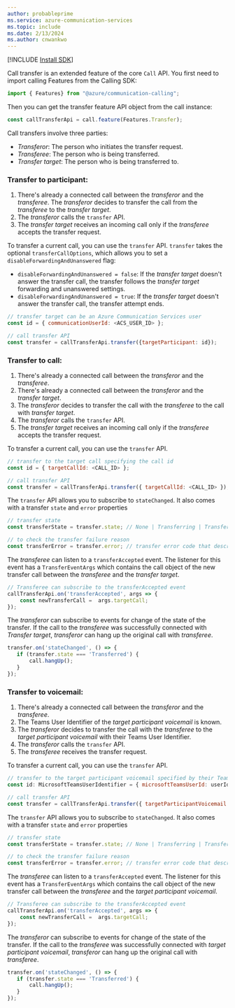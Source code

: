 ```yaml
---
author: probableprime
ms.service: azure-communication-services
ms.topic: include
ms.date: 2/13/2024
ms.author: cnwankwo
---
```

[!INCLUDE [Install SDK](../install-sdk/install-sdk-web.md)]


Call transfer is an extended feature of the core `Call` API. You first need to import calling Features from the Calling SDK:

```js
import { Features} from "@azure/communication-calling";
```

Then you can get the transfer feature API object from the call instance:

```js
const callTransferApi = call.feature(Features.Transfer);
```

Call transfers involve three parties:

- *Transferor*: The person who initiates the transfer request.
- *Transferee*: The person who is being transferred.
- *Transfer target*: The person who is being transferred to.

### Transfer to participant:

1. There's already a connected call between the *transferor* and the *transferee*. The *transferor* decides to transfer the call from the *transferee* to the *transfer target*.
1. The *transferor* calls the `transfer` API.
1. The *transfer target* receives an incoming call only if the *transferee* accepts the transfer request.

To transfer a current call, you can use the `transfer` API. `transfer` takes the optional `transferCallOptions`, which allows you to set a `disableForwardingAndUnanswered` flag:

- `disableForwardingAndUnanswered = false`: If the *transfer target* doesn't answer the transfer call, the transfer follows the *transfer target* forwarding and unanswered settings.
- `disableForwardingAndUnanswered = true`: If the *transfer target* doesn't answer the transfer call, the transfer attempt ends.

```js
// transfer target can be an Azure Communication Services user
const id = { communicationUserId: <ACS_USER_ID> };
```

```js
// call transfer API
const transfer = callTransferApi.transfer({targetParticipant: id});
```

### Transfer to call:

1. There's already a connected call between the *transferor* and the *transferee*. 
2. There's already a connected call between the *transferor* and the *transfer target*.
3. The *transferor* decides to transfer the call with the *transferee* to the call with *transfer target*.
4. The *transferor* calls the `transfer` API.
6. The *transfer target* receives an incoming call only if the *transferee* accepts the transfer request.

To transfer a current call, you can use the `transfer` API.

```js
// transfer to the target call specifying the call id
const id = { targetCallId: <CALL_ID> };
```

```js
// call transfer API
const transfer = callTransferApi.transfer({ targetCallId: <CALL_ID> });
```

The `transfer` API allows you to subscribe to `stateChanged`. It also comes with a  transfer `state` and `error` properties

```js
// transfer state
const transferState = transfer.state; // None | Transferring | Transferred | Failed

// to check the transfer failure reason
const transferError = transfer.error; // transfer error code that describes the failure if a transfer request failed
```

The *transferee* can listen to a `transferAccepted` event. The listener for this event has a `TransferEventArgs` which contains the call object of the new transfer call
between the  *transferee* and the *transfer target*. 

```js
// Transferee can subscribe to the transferAccepted event
callTransferApi.on('transferAccepted', args => {
    const newTransferCall =  args.targetCall;
});
```

The *transferor* can subscribe to events for change of the state of the transfer. If the call to the *transferee* was successfully connected with *Transfer target*, *transferor* can hang up the original call with *transferee*.

```js
transfer.on('stateChanged', () => {
   if (transfer.state === 'Transferred') {
       call.hangUp();
   }
});
```

### Transfer to voicemail:

1. There's already a connected call between the *transferor* and the *transferee*. 
2. The Teams User Identifier of the *target participant voicemail* is known.
3. The *transferor* decides to transfer the call with the *transferee* to the *target participant voicemail* with their Teams User Identifier.
4. The *transferor* calls the `transfer` API.
6. The *transferee* receives the transfer request.

To transfer a current call, you can use the `transfer` API.

```js
// transfer to the target participant voicemail specified by their Teams User Id
const id: MicrosoftTeamsUserIdentifier = { microsoftTeamsUserId: userId}
```

```js
// call transfer API
const transfer = callTransferApi.transfer({ targetParticipantVoicemail: id });
```

The `transfer` API allows you to subscribe to `stateChanged`. It also comes with a  transfer `state` and `error` properties

```js
// transfer state
const transferState = transfer.state; // None | Transferring | Transferred | Failed

// to check the transfer failure reason
const transferError = transfer.error; // transfer error code that describes the failure if a transfer request failed
```

The *transferee* can listen to a `transferAccepted` event. The listener for this event has a `TransferEventArgs` which contains the call object of the new transfer call
between the  *transferee* and the *target participant voicemail*. 

```js
// Transferee can subscribe to the transferAccepted event
callTransferApi.on('transferAccepted', args => {
    const newTransferCall =  args.targetCall;
});
```

The *transferor* can subscribe to events for change of the state of the transfer. If the call to the *transferee* was successfully connected with *target participant voicemail*, *transferor* can hang up the original call with *transferee*.

```js
transfer.on('stateChanged', () => {
   if (transfer.state === 'Transferred') {
       call.hangUp();
   }
});
```